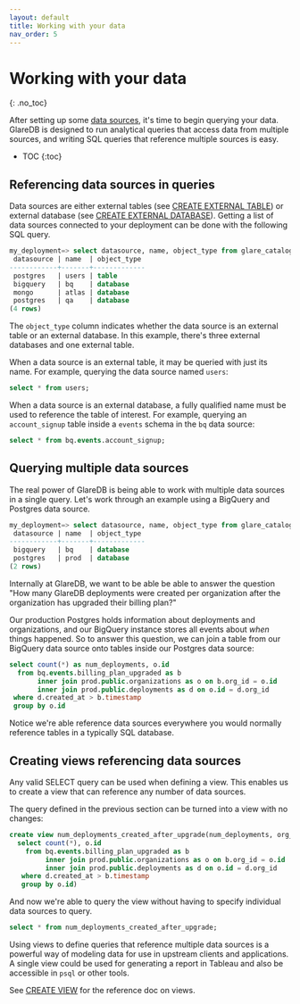 ```yaml
---
layout: default
title: Working with your data
nav_order: 5
---
```


# Working with your data
{: .no_toc}

After setting up some [data sources], it's time to begin querying your data.
GlareDB is designed to run analytical queries that access data from multiple
sources, and writing SQL queries that reference multiple sources is easy.

- TOC
{:toc}

## Referencing data sources in queries

Data sources are either external tables (see [CREATE EXTERNAL TABLE]) or
external database (see [CREATE EXTERNAL DATABASE]). Getting a list of data
sources connected to your deployment can be done with the following SQL query.

```sql
my_deployment=> select datasource, name, object_type from glare_catalog.external_datasources;
 datasource | name  | object_type
------------+-------+-------------
 postgres   | users | table
 bigquery   | bq    | database
 mongo      | atlas | database
 postgres   | qa    | database
(4 rows)
```

The `object_type` column indicates whether the data source is an external table
or an external database. In this example, there's three external databases and
one external table.

When a data source is an external table, it may be queried with just its name.
For example, querying the data source named `users`:

```sql
select * from users;
```

When a data source is an external database, a fully qualified name must be used
to reference the table of interest. For example, querying an `account_signup`
table inside a `events` schema in the `bq` data source:

```sql
select * from bq.events.account_signup;
```

## Querying multiple data sources

The real power of GlareDB is being able to work with multiple data sources in a
single query. Let's work through an example using a BigQuery and Postgres data
source.

``` sql
my_deployment=> select datasource, name, object_type from glare_catalog.external_datasources;
 datasource | name  | object_type
------------+-------+-------------
 bigquery   | bq    | database
 postgres   | prod  | database
(2 rows)
```

Internally at GlareDB, we want to be able be able to answer the question "How
many GlareDB deployments were created per organization after the organization
has upgraded their billing plan?"

Our production Postgres holds information about deployments and organizations,
and our BigQuery instance stores all events about _when_ things happened. So to
answer this question, we can join a table from our BigQuery data source onto
tables inside our Postgres data source:

```sql
select count(*) as num_deployments, o.id
  from bq.events.billing_plan_upgraded as b
       inner join prod.public.organizations as o on b.org_id = o.id
       inner join prod.public.deployments as d on o.id = d.org_id
 where d.created_at > b.timestamp
 group by o.id
```

Notice we're able reference data sources everywhere you would normally reference
tables in a typically SQL database.

## Creating views referencing data sources

Any valid SELECT query can be used when defining a view. This enables us to
create a view that can reference any number of data sources.

The query defined in the previous section can be turned into a view with no
changes:

```sql
create view num_deployments_created_after_upgrade(num_deployments, org_id) as (
  select count(*), o.id
    from bq.events.billing_plan_upgraded as b
         inner join prod.public.organizations as o on b.org_id = o.id
         inner join prod.public.deployments as d on o.id = d.org_id
   where d.created_at > b.timestamp
   group by o.id)
```

And now we're able to query the view without having to specify individual data
sources to query.

```sql
select * from num_deployments_created_after_upgrade;
```

Using views to define queries that reference multiple data sources is a powerful
way of modeling data for use in upstream clients and applications. A single view
could be used for generating a report in Tableau and also be accessible in
`psql` or other tools.

See [CREATE VIEW] for the reference doc on views.

[data sources]: /docs/data-sources/overview
[SQL reference]: /docs/sql-reference
[CREATE EXTERNAL DATABASE]: /docs/sql-reference/sql-commands/create-external-database
[CREATE EXTERNAL TABLE]: /docs/sql-reference/sql-commands/create-external-table
[CREATE VIEW]: /docs/sql-reference/sql-commands/create-view

